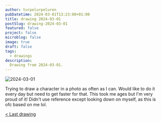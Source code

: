 ```yaml
---
author: turpelurpeluren
pubDatetime: 2024-03-01T13:23:00+01:00
title: drawing 2024-03-01
postSlug: drawing-2024-03-01
featured: false
project: false
microblog: false
image: true
draft: false
tags:
  - drawings
description:
  Drawing from 2024-03-01.
---
```


![2024-03-01](@assets/images/2024-03-01_how-did-u.png)

Trying to draw a character in a photo as often as I can. Would like to do it every day but need to get faster for that. This took me ages but I'm very proud of it! Didn't use reference except looking down on myself, as this is ofc based on me lol.

[< Last drawing](/posts/drawing-2024-02-27)